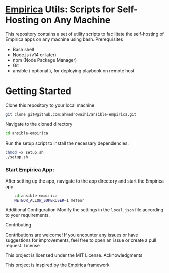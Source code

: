 # [Empirica](https://github.com/empiricaly/empirica) Utils: Scripts for Self-Hosting on Any Machine

This repository contains a set of utility scripts to facilitate the self-hosting of Empirica apps on any machine using bash.
Prerequisites
- Bash shell
- Node.js (v14 or later)
- npm (Node Package Manager)
- Git
- ansible ( optional ), for deploying playbook on remote host

# Getting Started
Clone this repository to your local machine:
```bash
git clone git@github.com:ahmedrowaihi/ansible-empirica.git
```

Navigate to the cloned directory
```bash
cd ansible-empirica
```

Run the setup script to install the necessary dependencies:

```bash
chmod +x setup.sh
./setup.sh
```
### Start Empirica App:

After setting up the app, navigate to the app directory and start the Empirica app:

```bash
    cd ansible-empirica
    METEOR_ALLOW_SUPERUSER=1 meteor
```
Additional Configuration
Modify the settings in the ```local.json``` file according to your requirements.

Contributing

Contributions are welcome! If you encounter any issues or have suggestions for improvements, feel free to open an issue or create a pull request.
License

This project is licensed under the MIT License.
Acknowledgments

This project is inspired by the [Empirica](https://github.com/empiricaly/empirica) framework
